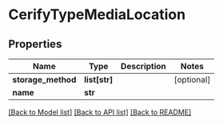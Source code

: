 # CerifyTypeMediaLocation

## Properties
Name | Type | Description | Notes
------------ | ------------- | ------------- | -------------
**storage_method** | **list[str]** |  | [optional] 
**name** | **str** |  | 

[[Back to Model list]](../README.md#documentation-for-models) [[Back to API list]](../README.md#documentation-for-api-endpoints) [[Back to README]](../README.md)


